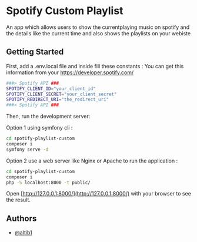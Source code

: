 
# Spotify Custom Playlist

An app which allows users to show the currentplaying music on spotify and the details like the current time and also shows the playlists on your webiste 

## Getting Started
First, add a .env.local file and inside fill these constants : 
You can get this information from your https://developer.spotify.com/
```bash
###> Spotify API ###
SPOTIFY_CLIENT_ID="your_client_id"
SPOTIFY_CLIENT_SECRET="your_client_secret"
SPOTIFY_REDIRECT_URI="the_redirect_uri"
###< Spotify API ###

```

Then, run the development server:

Option 1 using symfony cli : 

```bash
cd spotify-playlist-custom
composer i
symfony serve -d

```
Option 2 use a web server like Nginx or Apache to run the application : 

```bash
cd spotify-playlist-custom
composer i
php -S localhost:8000 -t public/

```


Open [http://127.0.0.1:8000/](http://127.0.0.1:8000/) with your browser to see the result.


## Authors

- [@altib1](https://github.com/altib1)










